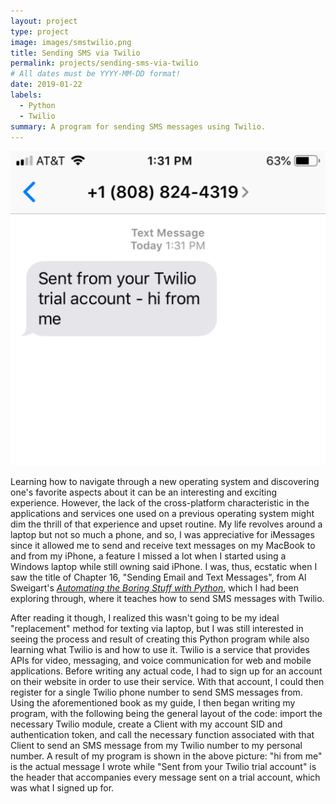 ```yaml
---
layout: project
type: project
image: images/smstwilio.png
title: Sending SMS via Twilio
permalink: projects/sending-sms-via-twilio
# All dates must be YYYY-MM-DD format!
date: 2019-01-22
labels:
  - Python
  - Twilio
summary: A program for sending SMS messages using Twilio.
---
```


<img class="ui small right floated square image" src="../images/smstwilio.png">

Learning how to navigate through a new operating system and discovering one's favorite aspects about it can be an interesting and exciting experience. However, the lack of the cross-platform characteristic in the applications and services one used on a previous operating system might dim the thrill of that experience and upset routine. My life revolves around a laptop but not so much a phone, and so, I was appreciative for iMessages since it allowed me to send and receive text messages on my MacBook to and from my iPhone, a feature I missed a lot when I started using a Windows laptop while still owning said iPhone. I was, thus, ecstatic when I saw the title of Chapter 16, "Sending Email and Text Messages", from Al Sweigart's [*Automating the Boring Stuff with Python*](https://automatetheboringstuff.com/), which I had been exploring through, where it teaches how to send SMS messages with Twilio. 

After reading it though, I realized this wasn't going to be my ideal "replacement" method for texting via laptop, but I was still interested in seeing the process and result of creating this Python program while also learning what Twilio is and how to use it. Twilio is a service that provides APIs for video, messaging, and voice communication for web and mobile applications. Before writing any actual code, I had to sign up for an account on their website in order to use their service. With that account, I could then register for a single Twilio phone number to send SMS messages from. Using the aforementioned book as my guide, I then began writing my program, with the following being the general layout of the code: import the necessary Twilio module, create a Client with my account SID and authentication token, and call the necessary function associated with that Client to send an SMS message from my Twilio number to my personal number. A result of my program is shown in the above picture: "hi from me" is the actual message I wrote while "Sent from your Twilio trial account" is the header that accompanies every message sent on a trial account, which was what I signed up for.















